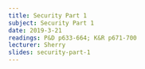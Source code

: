 ```yaml
---
title: Security Part 1
subject: Security Part 1
date: 2019-3-21
readings: P&D p633-664; K&R p671-700
lecturer: Sherry
slides: security-part-1
---
```

